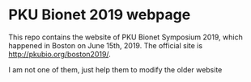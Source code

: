 # PKU Bionet 2019 webpage

This repo contains the website of PKU Bionet Symposium 2019, which happened in Boston on June 15th, 2019. The official site is http://pkubio.org/boston2019/.

I am not one of them, just help them to modify the older website
